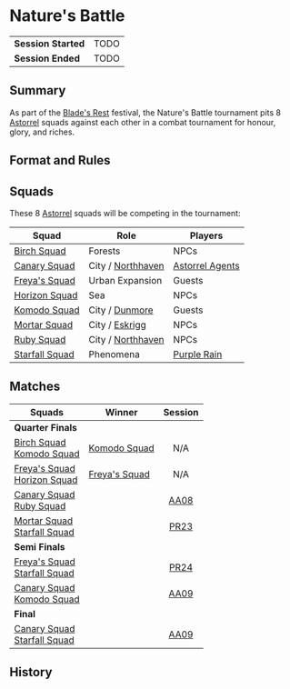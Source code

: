 # Nature's Battle

|||
| --- | --- |
| **Session Started** | TODO | storyline.2
| **Session Ended** | TODO |

## Summary

As part of the [Blade's Rest](../festivals/blades-rest.md) festival, the Nature's Battle tournament pits 8 [Astorrel](../organisations/astorrel/astorrel.md) squads against each other in a combat tournament for honour, glory, and riches.

## Format and Rules

## Squads

These 8 [Astorrel](../organisations/astorrel/astorrel.md) squads will be competing in the tournament:

| Squad | Role | Players |
| --- | --- | --- |
| [Birch Squad](../organisations/astorrel/squads/birch-squad.md) | Forests | NPCs |
| [Canary Squad](../organisations/astorrel/squads/canary-squad.md) | City / [Northhaven](../places/cities/northhaven.md) | [Astorrel Agents](../campaigns/astorrel-agents/astorrel-agents.md) |
| [Freya's Squad](../organisations/astorrel/squads/freyas-squad.md) | Urban Expansion | Guests |
| [Horizon Squad](../organisations/astorrel/squads/horizon-squad.md) | Sea | NPCs |
| [Komodo Squad](../organisations/astorrel/squads/komodo-squad.md) | City / [Dunmore](../places/cities/dunmore.md) | Guests |
| [Mortar Squad](../organisations/astorrel/squads/mortar-squad.md) | City / [Eskrigg](../places/cities/eskrigg.md) | NPCs |
| [Ruby Squad](../organisations/astorrel/squads/ruby-squad.md) | City / [Northhaven](../places/cities/northhaven.md) | NPCs |
| [Starfall Squad](../organisations/astorrel/squads/starfall-squad.md) | Phenomena | [Purple Rain](../campaigns/purple-rain/purple-rain.md) |

## Matches

| Squads | Winner | Session |
| --- | --- |:---:|
| **Quarter Finals**
| [Birch Squad](../organisations/astorrel/squads/birch-squad.md)<br />[Komodo Squad](../organisations/astorrel/squads/komodo-squad.md) | [Komodo Squad](../organisations/astorrel/squads/komodo-squad.md) | N/A |
| [Freya's Squad](../organisations/astorrel/squads/freyas-squad.md)<br />[Horizon Squad](../organisations/astorrel/squads/horizon-squad.md) | [Freya's Squad](../organisations/astorrel/squads/freyas-squad.md) | N/A |
| [Canary Squad](../organisations/astorrel/squads/canary-squad.md)<br />[Ruby Squad](../organisations/astorrel/squads/ruby-squad.md) | | [AA08](../sessions/AA08.md) |
| [Mortar Squad](../organisations/astorrel/squads/mortar-squad.md)<br />[Starfall Squad](../organisations/astorrel/squads/starfall-squad.md) | | [PR23](../sessions/PR23.md) |
| **Semi Finals**
| [Freya's Squad](../organisations/astorrel/squads/freyas-squad.md)<br />[Starfall Squad](../organisations/astorrel/squads/starfall-squad.md) | | [PR24](../sessions/PR24.md) |
| [Canary Squad](../organisations/astorrel/squads/canary-squad.md)<br />[Komodo Squad](../organisations/astorrel/squads/komodo-squad.md) | | [AA09](../sessions/AA09.md) |
| **Final**
| [Canary Squad](../organisations/astorrel/squads/canary-squad.md)<br />[Starfall Squad](../organisations/astorrel/squads/starfall-squad.md) | | [AA09](../sessions/AA09.md) |

## History
